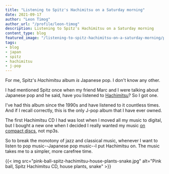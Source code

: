 ```yaml
---
title: "Listening to Spitz's Hachimitsu on a Saturday morning"
date: 2021-09-17
author: "Leon Timog"
author_url: "/profile/leon-timog"
description: Listening to Spitz's Hachimitsu on a Saturday morning
content_type: blog
featured_image: "/listening-to-spitz-hachimitsu-on-a-saturday-morning/pink-ball-spitz-hachimitsu-house-plants-snake.jpg"
tags:
- blog
- japan
- spitz
- hachimitsu
- j-pop
---
```

For me, Spitz's *Hachimitsu* album *is* Japanese pop. I don't know any other.

I had mentioned Spitz once when my friend Marc and I were talking about Japanese pop and he said, have you listened to [Hachimitsu](https://ja.wikipedia.org/wiki/%E3%83%8F%E3%83%81%E3%83%9F%E3%83%84_(%E3%82%A2%E3%83%AB%E3%83%90%E3%83%A0))? So I got one.

I've had this album since the 1990s and have listened to it countless times. And if I recall correctly, this is the only J-pop album that I have ever owned.

The first Hachimitsu CD I had was lost when I moved all my music to digital, but I bought a new one when I decided I really wanted my music [on compact discs](../why-i-went-back-to-music-cds/), not mp3s.

So to break the monotony of jazz and classical music, whenever I want to listen to pop music--Japanese pop music--I put Hachimitsu on. The music takes me to a simpler, more carefree time.

{{< img src="pink-ball-spitz-hachimitsu-house-plants-snake.jpg" alt="Pink ball, Spitz Hachimitsu CD, house plants, snake" >}}
